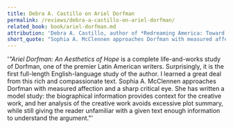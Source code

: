```yaml
---
title: Debra A. Castillo on Ariel Dorfman
permalink: /reviews/debra-a-castillo-on-ariel-dorfman/
related_book: book/ariel-dorfman.md
attribution: 'Debra A. Castillo, author of *Redreaming America: Toward a Bilingual American Culture*'
short_quote: "Sophia A. McClennen approaches Dorfman with measured affection and a sharp critical eye."
---
```

'*"Ariel Dorfman: An Aesthetics of Hope* is a complete life-and-works study of Dorfman, one of the premier Latin American writers. Surprisingly, it is the first full-length English-language study of the author. I learned a great deal from this rich and compassionate text. Sophia A. McClennen approaches Dorfman with measured affection and a sharp critical eye. She has written a model study: the biographical information provides context for the creative work, and her analysis of the creative work avoids excessive plot summary, while still giving the reader unfamiliar with a given text enough information to understand the argument."'
